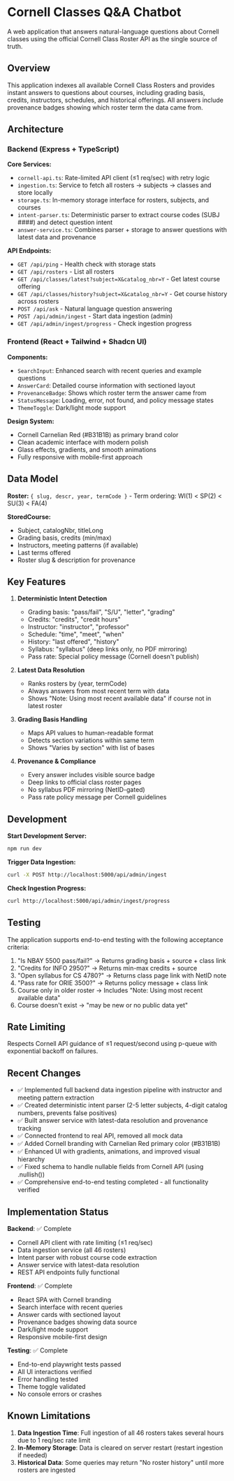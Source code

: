 # Cornell Classes Q&A Chatbot

A web application that answers natural-language questions about Cornell classes using the official Cornell Class Roster API as the single source of truth.

## Overview

This application indexes all available Cornell Class Rosters and provides instant answers to questions about courses, including grading basis, credits, instructors, schedules, and historical offerings. All answers include provenance badges showing which roster term the data came from.

## Architecture

### Backend (Express + TypeScript)

**Core Services:**
- `cornell-api.ts`: Rate-limited API client (≤1 req/sec) with retry logic
- `ingestion.ts`: Service to fetch all rosters → subjects → classes and store locally
- `storage.ts`: In-memory storage interface for rosters, subjects, and courses
- `intent-parser.ts`: Deterministic parser to extract course codes (SUBJ ####) and detect question intent
- `answer-service.ts`: Combines parser + storage to answer questions with latest data and provenance

**API Endpoints:**
- `GET /api/ping` - Health check with storage stats
- `GET /api/rosters` - List all rosters
- `GET /api/classes/latest?subject=X&catalog_nbr=Y` - Get latest course offering
- `GET /api/classes/history?subject=X&catalog_nbr=Y` - Get course history across rosters
- `POST /api/ask` - Natural language question answering
- `POST /api/admin/ingest` - Start data ingestion (admin)
- `GET /api/admin/ingest/progress` - Check ingestion progress

### Frontend (React + Tailwind + Shadcn UI)

**Components:**
- `SearchInput`: Enhanced search with recent queries and example questions
- `AnswerCard`: Detailed course information with sectioned layout
- `ProvenanceBadge`: Shows which roster term the answer came from
- `StatusMessage`: Loading, error, not found, and policy message states
- `ThemeToggle`: Dark/light mode support

**Design System:**
- Cornell Carnelian Red (#B31B1B) as primary brand color
- Clean academic interface with modern polish
- Glass effects, gradients, and smooth animations
- Fully responsive with mobile-first approach

## Data Model

**Roster:** `{ slug, descr, year, termCode }` - Term ordering: WI(1) < SP(2) < SU(3) < FA(4)

**StoredCourse:** 
- Subject, catalogNbr, titleLong
- Grading basis, credits (min/max)
- Instructors, meeting patterns (if available)
- Last terms offered
- Roster slug & description for provenance

## Key Features

1. **Deterministic Intent Detection**
   - Grading basis: "pass/fail", "S/U", "letter", "grading"
   - Credits: "credits", "credit hours"
   - Instructor: "instructor", "professor"
   - Schedule: "time", "meet", "when"
   - History: "last offered", "history"
   - Syllabus: "syllabus" (deep links only, no PDF mirroring)
   - Pass rate: Special policy message (Cornell doesn't publish)

2. **Latest Data Resolution**
   - Ranks rosters by (year, termCode)
   - Always answers from most recent term with data
   - Shows "Note: Using most recent available data" if course not in latest roster

3. **Grading Basis Handling**
   - Maps API values to human-readable format
   - Detects section variations within same term
   - Shows "Varies by section" with list of bases

4. **Provenance & Compliance**
   - Every answer includes visible source badge
   - Deep links to official class roster pages
   - No syllabus PDF mirroring (NetID-gated)
   - Pass rate policy message per Cornell guidelines

## Development

**Start Development Server:**
```bash
npm run dev
```

**Trigger Data Ingestion:**
```bash
curl -X POST http://localhost:5000/api/admin/ingest
```

**Check Ingestion Progress:**
```bash
curl http://localhost:5000/api/admin/ingest/progress
```

## Testing

The application supports end-to-end testing with the following acceptance criteria:

1. "Is NBAY 5500 pass/fail?" → Returns grading basis + source + class link
2. "Credits for INFO 2950?" → Returns min-max credits + source
3. "Open syllabus for CS 4780?" → Returns class page link with NetID note
4. "Pass rate for ORIE 3500?" → Returns policy message + class link
5. Course only in older roster → Includes "Note: Using most recent available data"
6. Course doesn't exist → "may be new or no public data yet"

## Rate Limiting

Respects Cornell API guidance of ≤1 request/second using p-queue with exponential backoff on failures.

## Recent Changes

- ✅ Implemented full backend data ingestion pipeline with instructor and meeting pattern extraction
- ✅ Created deterministic intent parser (2-5 letter subjects, 4-digit catalog numbers, prevents false positives)
- ✅ Built answer service with latest-data resolution and provenance tracking
- ✅ Connected frontend to real API, removed all mock data
- ✅ Added Cornell branding with Carnelian Red primary color (#B31B1B)
- ✅ Enhanced UI with gradients, animations, and improved visual hierarchy
- ✅ Fixed schema to handle nullable fields from Cornell API (using .nullish())
- ✅ Comprehensive end-to-end testing completed - all functionality verified

## Implementation Status

**Backend**: ✅ Complete
- Cornell API client with rate limiting (≤1 req/sec)
- Data ingestion service (all 46 rosters)
- Intent parser with robust course code extraction
- Answer service with latest-data resolution
- REST API endpoints fully functional

**Frontend**: ✅ Complete
- React SPA with Cornell branding
- Search interface with recent queries
- Answer cards with sectioned layout
- Provenance badges showing data source
- Dark/light mode support
- Responsive mobile-first design

**Testing**: ✅ Complete
- End-to-end playwright tests passed
- All UI interactions verified
- Error handling tested
- Theme toggle validated
- No console errors or crashes

## Known Limitations

1. **Data Ingestion Time**: Full ingestion of all 46 rosters takes several hours due to 1 req/sec rate limit
2. **In-Memory Storage**: Data is cleared on server restart (restart ingestion if needed)
3. **Historical Data**: Some queries may return "No roster history" until more rosters are ingested
